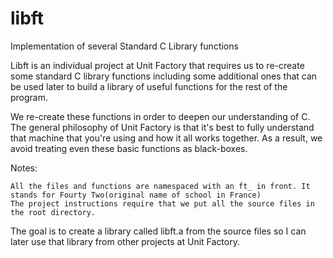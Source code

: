 # libft
Implementation of several Standard C Library functions

Libft is an individual project at Unit Factory that requires us to re-create some standard C library functions including some additional ones that can be used later to build a library of useful functions for the rest of the program.

We re-create these functions in order to deepen our understanding of C. The general philosophy of Unit Factory is that it's best to fully understand that machine that you're using and how it all works together. As a result, we avoid treating even these basic functions as black-boxes.

Notes:

	All the files and functions are namespaced with an ft_ in front. It stands for Fourty Two(original name of school in France)
	The project instructions require that we put all the source files in the root directory.

The goal is to create a library called libft.a from the source files so I can later use that library from other projects at Unit Factory.
